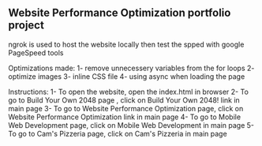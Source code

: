 ## Website Performance Optimization portfolio project

ngrok is used to host the website locally then test the spped with google PageSpeed tools

Optimizations made:
1- remove unnecessery variables from the for loops
2- optimize images
3- inline CSS file
4- using async when loading the page


Instructions:
1- To open the website, open the index.html in browser
2- To go to Build Your Own 2048 page , click on Build Your Own 2048! link in main page
3- To go to Website Performance Optimization page, click on Website Performance Optimization link in main page
4- To go to Mobile Web Development page, click on Mobile Web Development in main page
5- To go to Cam's Pizzeria page, click on Cam's Pizzeria in main page

